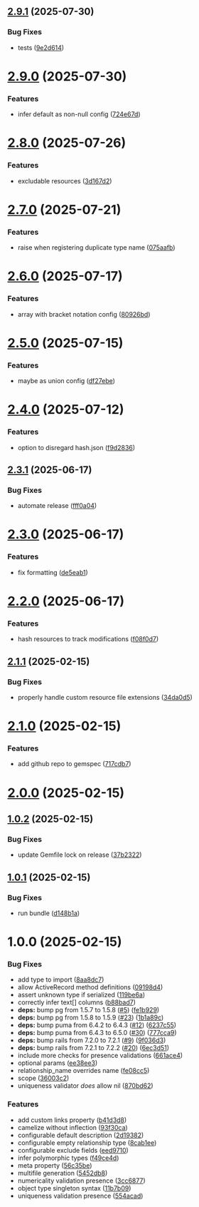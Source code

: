 ## [2.9.1](https://github.com/mattkhan/jsonapi-resources-anchor/compare/v2.9.0...v2.9.1) (2025-07-30)


### Bug Fixes

* tests ([9e2d614](https://github.com/mattkhan/jsonapi-resources-anchor/commit/9e2d61444d21972b0c977539f2d3c7422e27ded2))

# [2.9.0](https://github.com/mattkhan/jsonapi-resources-anchor/compare/v2.8.0...v2.9.0) (2025-07-30)


### Features

* infer default as non-null config ([724e67d](https://github.com/mattkhan/jsonapi-resources-anchor/commit/724e67df4f1727a72d1d6bf41e1391ac61533b28))

# [2.8.0](https://github.com/mattkhan/jsonapi-resources-anchor/compare/v2.7.0...v2.8.0) (2025-07-26)


### Features

* excludable resources ([3d167d2](https://github.com/mattkhan/jsonapi-resources-anchor/commit/3d167d25dfac43229928625fe5a94843059a6ea5))

# [2.7.0](https://github.com/mattkhan/jsonapi-resources-anchor/compare/v2.6.0...v2.7.0) (2025-07-21)


### Features

* raise when registering duplicate type name ([075aafb](https://github.com/mattkhan/jsonapi-resources-anchor/commit/075aafba7774c8fd9f5ce6846d7bd0424b4650fc))

# [2.6.0](https://github.com/mattkhan/jsonapi-resources-anchor/compare/v2.5.0...v2.6.0) (2025-07-17)


### Features

* array with bracket notation config ([80926bd](https://github.com/mattkhan/jsonapi-resources-anchor/commit/80926bdae08cffb231eff1956d1d215c89c19737))

# [2.5.0](https://github.com/mattkhan/jsonapi-resources-anchor/compare/v2.4.0...v2.5.0) (2025-07-15)


### Features

* maybe as union config ([df27ebe](https://github.com/mattkhan/jsonapi-resources-anchor/commit/df27ebef66c52974ef0a7fd9a24d3a47a1a4d30f))

# [2.4.0](https://github.com/mattkhan/jsonapi-resources-anchor/compare/v2.3.1...v2.4.0) (2025-07-12)


### Features

* option to disregard hash.json ([f9d2836](https://github.com/mattkhan/jsonapi-resources-anchor/commit/f9d2836c913c27ae20e586f94ca3e9f4c41f00e9))

## [2.3.1](https://github.com/mattkhan/jsonapi-resources-anchor/compare/v2.3.0...v2.3.1) (2025-06-17)


### Bug Fixes

* automate release ([fff0a04](https://github.com/mattkhan/jsonapi-resources-anchor/commit/fff0a0418a27005709214c2db6e826531433ff7d))

# [2.3.0](https://github.com/mattkhan/jsonapi-resources-anchor/compare/v2.2.0...v2.3.0) (2025-06-17)


### Features

* fix formatting ([de5eab1](https://github.com/mattkhan/jsonapi-resources-anchor/commit/de5eab162e57af1c8c98e2a2279f20bcab68c9ef))

# [2.2.0](https://github.com/mattkhan/jsonapi-resources-anchor/compare/v2.1.1...v2.2.0) (2025-06-17)


### Features

* hash resources to track modifications ([f08f0d7](https://github.com/mattkhan/jsonapi-resources-anchor/commit/f08f0d72ad48fc20e77e2549df18a38b08d09576))

## [2.1.1](https://github.com/mattkhan/jsonapi-resources-anchor/compare/v2.1.0...v2.1.1) (2025-02-15)


### Bug Fixes

* properly handle custom resource file extensions ([34da0d5](https://github.com/mattkhan/jsonapi-resources-anchor/commit/34da0d52770dc1ac7d0259bbe528ae6115155785))

# [2.1.0](https://github.com/mattkhan/jsonapi-resources-anchor/compare/v2.0.0...v2.1.0) (2025-02-15)


### Features

* add github repo to gemspec ([717cdb7](https://github.com/mattkhan/jsonapi-resources-anchor/commit/717cdb76dd9ff57e6c38fbfbd0d6e63fee3a64ba))

# [2.0.0](https://github.com/mattkhan/jsonapi-resources-anchor/compare/v1.0.2...v2.0.0) (2025-02-15)

## [1.0.2](https://github.com/mattkhan/jsonapi-resources-anchor/compare/v1.0.1...v1.0.2) (2025-02-15)


### Bug Fixes

* update Gemfile lock on release ([37b2322](https://github.com/mattkhan/jsonapi-resources-anchor/commit/37b23229e55ee9ff4487c89c5b6a8bd9bb502d54))

## [1.0.1](https://github.com/mattkhan/jsonapi-resources-anchor/compare/v1.0.0...v1.0.1) (2025-02-15)


### Bug Fixes

* run bundle ([d148b1a](https://github.com/mattkhan/jsonapi-resources-anchor/commit/d148b1a57566fc87e6bdc507a10d0040255013d9))

# 1.0.0 (2025-02-15)


### Bug Fixes

* add type to import ([8aa8dc7](https://github.com/mattkhan/jsonapi-resources-anchor/commit/8aa8dc723f5c38286d6701eb4ae76b65ca295a5d))
* allow ActiveRecord method definitions ([09198d4](https://github.com/mattkhan/jsonapi-resources-anchor/commit/09198d4cd89abc2293927cfbdb7896ef9dc676c1))
* assert unknown type if serialized ([119be6a](https://github.com/mattkhan/jsonapi-resources-anchor/commit/119be6acb9a2e2ac9f1d6736d7882b9fe7dfb6f2))
* correctly infer text[] columns ([b88bad7](https://github.com/mattkhan/jsonapi-resources-anchor/commit/b88bad7dd70eb33983f1b0b0f9754d3ae096c0b5))
* **deps:** bump pg from 1.5.7 to 1.5.8 ([#5](https://github.com/mattkhan/jsonapi-resources-anchor/issues/5)) ([fe1b929](https://github.com/mattkhan/jsonapi-resources-anchor/commit/fe1b92946e651e64c1239aea09cd25cc323efa58))
* **deps:** bump pg from 1.5.8 to 1.5.9 ([#23](https://github.com/mattkhan/jsonapi-resources-anchor/issues/23)) ([1b1a89c](https://github.com/mattkhan/jsonapi-resources-anchor/commit/1b1a89c47a61ea40a46b5f595b2848b23fd0a11b))
* **deps:** bump puma from 6.4.2 to 6.4.3 ([#12](https://github.com/mattkhan/jsonapi-resources-anchor/issues/12)) ([6237c55](https://github.com/mattkhan/jsonapi-resources-anchor/commit/6237c5578d00a8272435751595c873a214d8ac2c))
* **deps:** bump puma from 6.4.3 to 6.5.0 ([#30](https://github.com/mattkhan/jsonapi-resources-anchor/issues/30)) ([777cca9](https://github.com/mattkhan/jsonapi-resources-anchor/commit/777cca9e9fa88162603b5a353d5806bfb26c2f4b))
* **deps:** bump rails from 7.2.0 to 7.2.1 ([#9](https://github.com/mattkhan/jsonapi-resources-anchor/issues/9)) ([9f036d3](https://github.com/mattkhan/jsonapi-resources-anchor/commit/9f036d3d5bb1ce1a1406728d78647d786024518b))
* **deps:** bump rails from 7.2.1 to 7.2.2 ([#20](https://github.com/mattkhan/jsonapi-resources-anchor/issues/20)) ([6ec3d51](https://github.com/mattkhan/jsonapi-resources-anchor/commit/6ec3d514e9138a50744064abec4650fc64a7454f))
* include more checks for presence validations ([661ace4](https://github.com/mattkhan/jsonapi-resources-anchor/commit/661ace49460f3d2bbfa186985d0b64f7c059a2ad))
* optional params ([ee38ee3](https://github.com/mattkhan/jsonapi-resources-anchor/commit/ee38ee34fa6be5d049558c8eae6d1fdb2854c074))
* relationship_name overrides name ([fe08cc5](https://github.com/mattkhan/jsonapi-resources-anchor/commit/fe08cc5eaef9b9f84fdf78c5a1625996d586d432))
* scope ([36003c2](https://github.com/mattkhan/jsonapi-resources-anchor/commit/36003c23bdba344a3e4d0f0b826b17b7ca24a5aa))
* uniqueness validator _does_ allow nil ([870bd62](https://github.com/mattkhan/jsonapi-resources-anchor/commit/870bd6258b4409ca796d4258f496689ea3811964))


### Features

* add custom links property ([b41d3d8](https://github.com/mattkhan/jsonapi-resources-anchor/commit/b41d3d80bcbae4bb347fada4b6e7f44d173f4f8d))
* camelize without inflection ([93f30ca](https://github.com/mattkhan/jsonapi-resources-anchor/commit/93f30caf2cf5faa0f0dee7d4e11248cb9e527a8c))
* configurable default description ([2d19382](https://github.com/mattkhan/jsonapi-resources-anchor/commit/2d193826d9af24e246316c28f2f58136ebd27eff))
* configurable empty relationship type ([8cab1ee](https://github.com/mattkhan/jsonapi-resources-anchor/commit/8cab1ee4ac6207acab9c268d772458909c22517d))
* configurable exclude fields ([eed9710](https://github.com/mattkhan/jsonapi-resources-anchor/commit/eed97108f237b38272a8ca9940a9dc5dc48184c8))
* infer polymorphic types ([f49ce4d](https://github.com/mattkhan/jsonapi-resources-anchor/commit/f49ce4dc065654b82fc758be15038e943148f784))
* meta property ([56c35be](https://github.com/mattkhan/jsonapi-resources-anchor/commit/56c35beced492d7acd949616053ccf13b8078be7))
* multifile generation ([5452db8](https://github.com/mattkhan/jsonapi-resources-anchor/commit/5452db8913ca4d2dbc42c3cc7186781dabc96db2))
* numericality validation presence ([3cc6877](https://github.com/mattkhan/jsonapi-resources-anchor/commit/3cc6877d05638adeef03e3630d9a873564cab917))
* object type singleton syntax ([11b7b09](https://github.com/mattkhan/jsonapi-resources-anchor/commit/11b7b0908796991efb60df5b746b7934677f96c1))
* uniqueness validation presence ([554acad](https://github.com/mattkhan/jsonapi-resources-anchor/commit/554acad7b3ad6cb4af4e3827287d214cbcee30f2))
